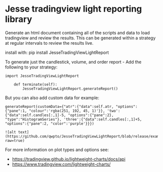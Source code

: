 # Jesse tradingview light reporting library

Generate an html document containing all of the scripts and data to load tradingview and review the results. This can be generated within a strategy at regular intervals to review the results live.

install with:
	pip install JesseTradingViewLightReport

To generate just the candlestick, volume, and order report - Add the following to your strategy:

	import JesseTradingViewLightReport
	 
		def terminate(self):
			JesseTradingViewLightReport.generateReport()


But you can also add custom data for example:

	generateReport(customData={"atr":{"data":self.atr, "options":{"pane":1, "colour":'rgba(251, 192, 45, 1)'}}, 'two':{"data":self.candles[:,1]-5, "options":{"pane":2}, "type":"HistogramSeries"}, 'three':{"data":self.candles[:,1]+5, "options":{"pane":2, "color":'purple'}}})

	![alt text](https://github.com/qwpto/JesseTradingViewLightReport/blob/release/example1.jpg?raw=true)

For more information on plot types and options see:
- https://tradingview.github.io/lightweight-charts/docs/api
- https://www.tradingview.com/lightweight-charts/